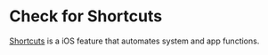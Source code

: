 # Check for Shortcuts

[Shortcuts](https://support.apple.com/guide/shortcuts/welcome/ios) is a iOS feature that automates system and app functions.
